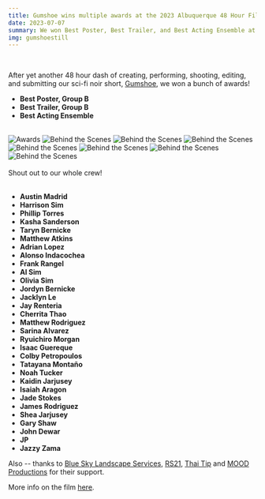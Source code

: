 ```yaml
---
title: Gumshoe wins multiple awards at the 2023 Albuquerque 48 Hour Film Project
date: 2023-07-07
summary: We won Best Poster, Best Trailer, and Best Acting Ensemble at the 2023 Albuquerque 48 Hour Film Project.
img: gumshoestill
---
```

</br>

After yet another 48 hour dash of creating, performing, shooting, editing, and submitting our sci-fi noir short, [Gumshoe](/project/gumshoe.html), we won a bunch of awards!

* **Best Poster, Group B**
* **Best Trailer, Group B**
* **Best Acting Ensemble**

</br>
<div class="row g-2">
  <div class="col-lg-6 col-md-12 mb-6 mb-lg-0">
    <img src="/img/gumshoe/awards.jpg" class="w-100 shadow-1-strong rounded mb-2" alt="Awards">
    <img src="/img/gumshoe/behind_the_scenes_1.jpg" class="w-100 shadow-1-strong rounded mb-2" alt="Behind the Scenes">
    <img src="/img/gumshoe/behind_the_scenes_5.jpg" class="w-100 shadow-1-strong rounded mb-2" alt="Behind the Scenes">
    <img src="/img/gumshoe/behind_the_scenes_3.jpg" class="w-100 shadow-1-strong rounded mb-2" alt="Behind the Scenes">
  </div>
  <div class="col-lg-6 mb-6 mb-lg-0">
    <img src="/img/gumshoe/behind_the_scenes_7.jpg" class="w-100 shadow-1-strong rounded mb-2" alt="Behind the Scenes">
    <img src="/img/gumshoe/behind_the_scenes_2.jpg" class="w-100 shadow-1-strong rounded mb-2" alt="Behind the Scenes">
    <img src="/img/gumshoe/behind_the_scenes_4.jpg" class="w-100 shadow-1-strong rounded mb-2" alt="Behind the Scenes">
    <img src="/img/gumshoe/behind_the_scenes_6.jpg" class="w-100 shadow-1-strong rounded mb-2" alt="Behind the Scenes">
  </div>
</div>
<br>
Shout out to our whole crew!
<br><br>


* **Austin Madrid**
* **Harrison Sim**
* **Phillip Torres**
* **Kasha Sanderson**
* **Taryn Bernicke**
* **Matthew Atkins**
* **Adrian Lopez**
* **Alonso Indacochea**
* **Frank Rangel**
* **Al Sim**
* **Olivia Sim**
* **Jordyn Bernicke**
* **Jacklyn Le**
* **Jay Renteria**
* **Cherrita Thao**
* **Matthew Rodriguez**
* **Sarina Alvarez**
* **Ryuichiro Morgan**
* **Isaac Guereque**
* **Colby Petropoulos**
* **Tatayana Montaño**
* **Noah Tucker**
* **Kaidin Jarjusey**
* **Isaiah Aragon**
* **Jade Stokes**
* **James Rodriguez**
* **Shea Jarjusey**
* **Gary Shaw**
* **John Dewar**
* **JP**
* **Jazzy Zama**


Also -- thanks to [Blue Sky Landscape Services](https://www.facebook.com/BlueSkyLandscapeServices), [RS21](https://rs21.io), [Thai Tip](https://www.tripadvisor.com/Restaurant_Review-g60933-d828156-Reviews-Thai_Tip-Albuquerque_New_Mexico.html) and [MOOD Productions](https://allthingsmood.com) for their support.

More info on the film [here](/project/gumshoe.html).